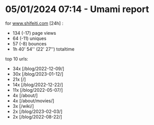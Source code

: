 # 05/01/2024 07:14 - Umami report
for www.shifeiti.com [24h] :

 - 134 (-17) page views
 - 64 (-11) uniques
 - 57 (-8) bounces
 - 1h 40' 54'' (22' 27'') totaltime


top 10 urls:
 - 34x [/blog/2022-12-09/]
 - 30x [/blog/2023-01-12/]
 - 21x [/]
 - 14x [/blog/2022-12-22/]
 - 11x [/blog/2022-05-07/]
 - 4x [/about/]
 - 4x [/about/movies/]
 - 3x [/wiki/]
 - 2x [/blog/2023-02-03/]
 - 2x [/blog/2022-08-22/]


